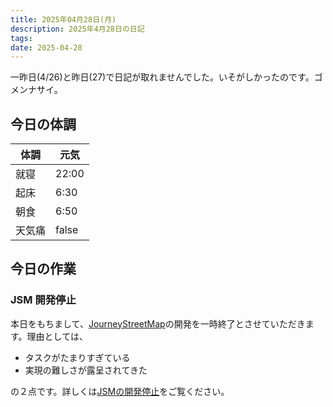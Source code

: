 ```yaml
---
title: 2025年04月28日(月)
description: 2025年4月28日の日記
tags: 
date: 2025-04-28
---
```

一昨日(4/26)と昨日(27)で日記が取れませんでした。いそがしかったのです。ゴメンナサイ。

## 今日の体調

| 体調  | 元気    |
| --- | ----- |
| 就寝  | 22:00 |
| 起床  | 6:30  |
| 朝食  | 6:50  |
| 天気痛 | false |

## 今日の作業
### JSM 開発停止
本日をもちまして、[JourneyStreetMap](../../develop/projects/JourneyStreetMap/JourneyStreetMap.md)の開発を一時終了とさせていただきます。理由としては、
- タスクがたまりすぎている
- 実現の難しさが露呈されてきた

の２点です。詳しくは[JSMの開発停止](../../develop/projects/JourneyStreetMap/JSMの開発停止.md)をご覧ください。